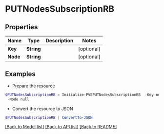# PUTNodesSubscriptionRB
## Properties

Name | Type | Description | Notes
------------ | ------------- | ------------- | -------------
**Key** | **String** |  | [optional] 
**Node** | **String** |  | [optional] 

## Examples

- Prepare the resource
```powershell
$PUTNodesSubscriptionRB = Initialize-PVEPUTNodesSubscriptionRB  -Key null `
 -Node null
```

- Convert the resource to JSON
```powershell
$PUTNodesSubscriptionRB | ConvertTo-JSON
```

[[Back to Model list]](../README.md#documentation-for-models) [[Back to API list]](../README.md#documentation-for-api-endpoints) [[Back to README]](../README.md)

